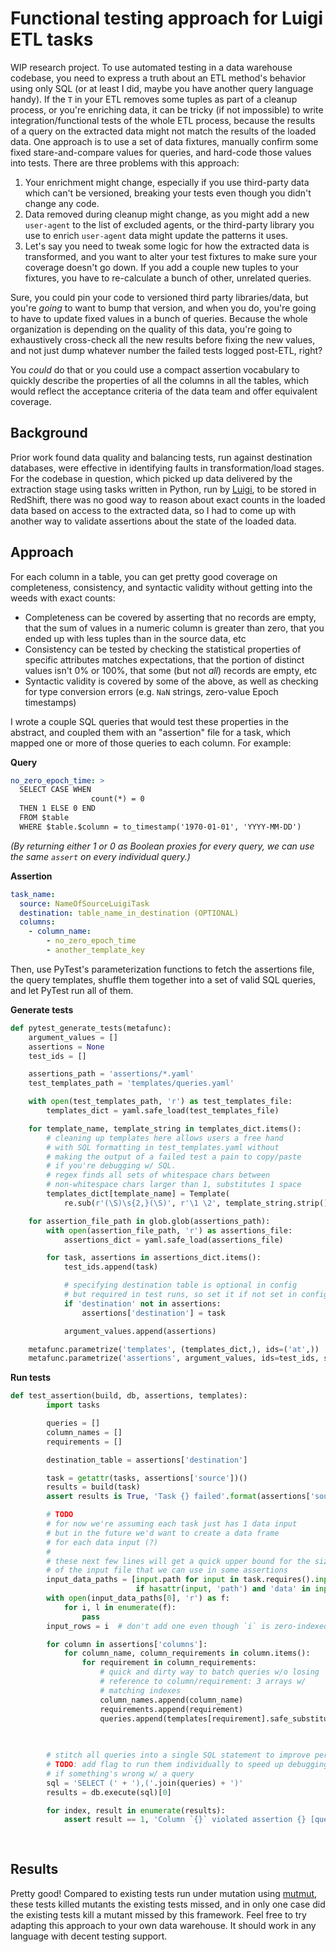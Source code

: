 # Functional testing approach for Luigi ETL tasks

WIP research project. To use automated testing in a data warehouse codebase,
you need to express a truth about an ETL method's behavior using only SQL
(or at least I did, maybe you have another query language handy). If the
`T` in your ETL removes some tuples as part of a cleanup process, or you're
enriching data, it can be tricky (if not impossible) to write
integration/functional tests of the whole ETL process, because the results
of a query on the extracted data might not match the results of the loaded
data. One approach is to use a set of data fixtures, manually confirm some
fixed stare-and-compare values for queries, and hard-code those values into
tests. There are three problems with this approach:

1. Your enrichment might change, especially if you use third-party data
which can't be versioned, breaking your tests even though you didn't change
any code.
2. Data removed during cleanup might change, as you might add a new `user-agent`
to the list of excluded agents, or the third-party library you use to
enrich `user-agent` data might update the patterns it uses.
3. Let's say you need to tweak some logic for how the extracted data is
transformed, and you want to alter your test fixtures to make sure your
coverage doesn't go down. If you add a couple new tuples to your fixtures,
you have to re-calculate a bunch of other, unrelated queries.

Sure, you could pin your code to versioned third party libraries/data, but
you're _going_ to want to bump that version, and when you do, you're going
to have to update fixed values in a bunch of queries. Because the whole
organization is depending on the quality of this data, you're going to
exhaustively cross-check all the new results before fixing the new values,
and not just dump whatever number the failed tests logged post-ETL, right?

You _could_ do that or you could use a compact assertion vocabulary to
quickly describe the properties of all the columns in all the tables, which
would reflect the acceptance criteria of the data team and offer equivalent
coverage.

## Background

Prior work found data quality and balancing tests, run against destination
databases, were effective in identifying faults in transformation/load stages.
For the codebase in question, which picked up data delivered by the
extraction stage using tasks written in Python, run by [Luigi](https://github.com/spotify/luigi),
to be stored in RedShift, there was no good way to reason about exact counts
in the loaded data based on access to the extracted data, so I had to come
up with another way to validate assertions about the state of the loaded data.

## Approach

For each column in a table, you can get pretty good coverage on completeness,
consistency, and syntactic validity without getting into the weeds with
exact counts:

* Completeness can be covered by asserting that no records are empty, that
the sum of values in a numeric column is greater than zero, that you ended
up with less tuples than in the source data, etc
* Consistency can be tested by checking the statistical properties of
specific attributes matches expectations, that the portion of distinct
values isn't 0% or 100%, that some (but not _all_) records are empty, etc
* Syntactic validity is covered by some of the above, as well as checking
for type conversion errors (e.g. `NaN` strings, zero-value Epoch timestamps)

I wrote a couple SQL queries that would test these properties in the abstract,
and coupled them with an "assertion" file for a task, which mapped one or more
of those queries to each column. For example:

**Query**
```yaml
no_zero_epoch_time: >
  SELECT CASE WHEN
                  count(*) = 0
  THEN 1 ELSE 0 END
  FROM $table
  WHERE $table.$column = to_timestamp('1970-01-01', 'YYYY-MM-DD')
```

_(By returning either 1 or 0 as Boolean proxies for every query, we can
use the same `assert` on every individual query.)_

**Assertion**
```yaml
task_name:
  source: NameOfSourceLuigiTask
  destination: table_name_in_destination (OPTIONAL)
  columns:
    - column_name:
        - no_zero_epoch_time
        - another_template_key

```

Then, use PyTest's parameterization functions to fetch the assertions file,
the query templates, shuffle them together into a set of valid SQL queries,
and let PyTest run all of them.

**Generate tests**
```python
def pytest_generate_tests(metafunc):
    argument_values = []
    assertions = None
    test_ids = []

    assertions_path = 'assertions/*.yaml'
    test_templates_path = 'templates/queries.yaml'

    with open(test_templates_path, 'r') as test_templates_file:
        templates_dict = yaml.safe_load(test_templates_file)

    for template_name, template_string in templates_dict.items():
        # cleaning up templates here allows users a free hand
        # with SQL formatting in test_templates.yaml without
        # making the output of a failed test a pain to copy/paste
        # if you're debugging w/ SQL.
        # regex finds all sets of whitespace chars between
        # non-whitespace chars larger than 1, substitutes 1 space
        templates_dict[template_name] = Template(
            re.sub(r'(\S)\s{2,}(\S)', r'\1 \2', template_string.strip()))

    for assertion_file_path in glob.glob(assertions_path):
        with open(assertion_file_path, 'r') as assertions_file:
            assertions_dict = yaml.safe_load(assertions_file)

        for task, assertions in assertions_dict.items():
            test_ids.append(task)

            # specifying destination table is optional in config
            # but required in test runs, so set it if not set in config
            if 'destination' not in assertions:
                assertions['destination'] = task

            argument_values.append(assertions)

    metafunc.parametrize('templates', (templates_dict,), ids=('at',))
    metafunc.parametrize('assertions', argument_values, ids=test_ids, scope='function')
```

**Run tests**
```python
def test_assertion(build, db, assertions, templates):
        import tasks

        queries = []
        column_names = []
        requirements = []

        destination_table = assertions['destination']

        task = getattr(tasks, assertions['source'])()
        results = build(task)
        assert results is True, 'Task {} failed'.format(assertions['source'])

        # TODO
        # for now we're assuming each task just has 1 data input
        # but in the future we'd want to create a data frame
        # for each data input (?)
        #
        # these next few lines will get a quick upper bound for the size
        # of the input file that we can use in some assertions
        input_data_paths = [input.path for input in task.requires().input()
                            if hasattr(input, 'path') and 'data' in input.path]
        with open(input_data_paths[0], 'r') as f:
            for i, l in enumerate(f):
                pass
        input_rows = i  # don't add one even though `i` is zero-indexed, b/c header row

        for column in assertions['columns']:
            for column_name, column_requirements in column.items():
                for requirement in column_requirements:
                    # quick and dirty way to batch queries w/o losing
                    # reference to column/requirement: 3 arrays w/
                    # matching indexes
                    column_names.append(column_name)
                    requirements.append(requirement)
                    queries.append(templates[requirement].safe_substitute(column=column_name,
                                                                          table=destination_table,
                                                                          source_row_count=input_rows))

        # stitch all queries into a single SQL statement to improve perf
        # TODO: add flag to run them individually to speed up debugging
        # if something's wrong w/ a query
        sql = 'SELECT (' + '),('.join(queries) + ')'
        results = db.execute(sql)[0]

        for index, result in enumerate(results):
            assert result == 1, 'Column `{}` violated assertion {} [query: {}]'.format(column_names[index],
                                                                                       requirements[index],
                                                                                       queries[index])
```

## Results

Pretty good! Compared to existing tests run under mutation using [mutmut](https://github.com/boxed/mutmut),
these tests killed mutants the existing tests missed, and in only one case
did the existing tests kill a mutant missed by this framework. Feel free
to try adapting this approach to your own data warehouse. It should work
in any language with decent testing support.

